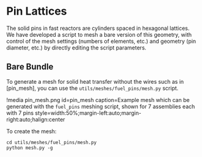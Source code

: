 # Pin Lattices

The solid pins in fast reactors are cylinders spaced in hexagonal lattices.
We have developed a script
to mesh a bare version of this geometry, with control of the
mesh settings (numbers of elements, etc.)
and geometry (pin diameter, etc.)
by directly editing the script parameters.

## Bare Bundle

To generate a mesh for solid heat transfer without the wires such as in [pin_mesh],
you can use the `utils/meshes/fuel_pins/mesh.py` script.

!media pin_mesh.png
  id=pin_mesh
  caption=Example mesh which can be generated with the `fuel_pins` meshing script, shown for 7 assemblies each with 7 pins
  style=width:50%;margin-left:auto;margin-right:auto;halign:center

To create the mesh:

```
cd utils/meshes/fuel_pins/mesh.py
python mesh.py -g
```
